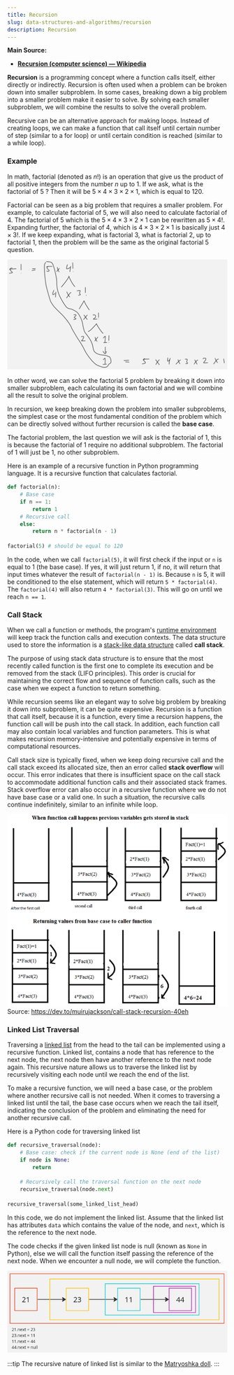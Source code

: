 ```yaml
---
title: Recursion
slug: data-structures-and-algorithms/recursion
description: Recursion
---
```


**Main Source:**

- **[Recursion (computer science) — Wikipedia](https://en.wikipedia.org/wiki/Recursion_(computer_science))**

**Recursion** is a programming concept where a function calls itself, either directly or indirectly. Recursion is often used when a problem can be broken down into smaller subproblem. In some cases, breaking down a big problem into a smaller problem make it easier to solve. By solving each smaller subproblem, we will combine the results to solve the overall problem.

Recursive can be an alternative approach for making loops. Instead of creating loops, we can make a function that call itself until certain number of step (similar to a for loop) or until certain condition is reached (similar to a while loop).

### Example

In math, factorial (denoted as $n!$) is an operation that give us the product of all positive integers from the number $n$ up to $1$. If we ask, what is the factorial of $5$ ? Then it will be $5 \times 4 \times 3 \times 2 \times 1$, which is equal to $120$.

Factorial can be seen as a big problem that requires a smaller problem. For example, to calculate factorial of $5$, we will also need to calculate factorial of $4$. The factorial of $5$ which is the $5 \times 4 \times 3 \times 2 \times 1$ can be rewritten as $5 \times 4!$. Expanding further, the factorial of 4, which is $4 \times 3 \times 2 \times 1$ is basically just $4 \times 3!$. If we keep expanding, what is factorial $3$, what is factorial $2$, up to factorial $1$, then the problem will be the same as the original factorial $5$ question.

![Factorial 5 expansion](./factorial-expansion.png)

In other word, we can solve the factorial $5$ problem by breaking it down into smaller subproblem, each calculating its own factorial and we will combine all the result to solve the original problem.

In recursion, we keep breaking down the problem into smaller subproblems, the simplest case or the most fundamental condition of the problem which can be directly solved without further recursion is called the **base case**.

The factorial problem, the last question we will ask is the factorial of $1$, this is because the factorial of $1$ require no additional subproblem. The factorial of $1$ will just be $1$, no other subproblem.

Here is an example of a recursive function in Python programming language. It is a recursive function that calculates factorial.

```python
def factorial(n):
    # Base case
    if n == 1:
        return 1
    # Recursive call
    else:
        return n * factorial(n - 1)

factorial(5) # should be equal to 120
```

In the code, when we call `factorial(5)`, it will first check if the input or `n` is equal to 1 (the base case). If yes, it will just return 1, if no, it will return that input times whatever the result of `factorial(n - 1)` is. Because `n` is 5, it will be conditioned to the else statement, which will return `5 * factorial(4)`. The `factorial(4)` will also return `4 * factorial(3)`. This will go on until we reach `n == 1`.

### Call Stack

When we call a function or methods, the program's [runtime environment](/cs-notes/computer-and-programming-fundamentals/runtime-environment) will keep track the function calls and execution contexts. The data structure used to store the information is a [stack-like data structure](/cs-notes/data-structures-and-algorithms/stack) called **call stack**.

The purpose of using stack data structure is to ensure that the most recently called function is the first one to complete its execution and be removed from the stack (LIFO principles). This order is crucial for maintaining the correct flow and sequence of function calls, such as the case when we expect a function to return something.

While recursion seems like an elegant way to solve big problem by breaking it down into subproblem, it can be quite expensive. Recursion is a function that call itself, because it is a function, every time a recursion happens, the function call will be push into the call stack. In addition, each function call may also contain local variables and function parameters. This is what makes recursion memory-intensive and potentially expensive in terms of computational resources.

Call stack size is typically fixed, when we keep doing recursive call and the call stack exceed its allocated size, then an error called **stack overflow** will occur. This error indicates that there is insufficient space on the call stack to accommodate additional function calls and their associated stack frames. Stack overflow error can also occur in a recursive function where we do not have base case or a valid one. In such a situation, the recursive calls continue indefinitely, similar to an infinite while loop.

![Recursion call stack](./call-stack.png)  
Source: https://dev.to/muirujackson/call-stack-recursion-40eh

### Linked List Traversal

Traversing a [linked list](/cs-notes/data-structures-and-algorithms/linked-list) from the head to the tail can be implemented using a recursive function. Linked list, contains a node that has reference to the next node, the next node then have another reference to the next node again. This recursive nature allows us to traverse the linked list by recursively visiting each node until we reach the end of the list.

To make a recursive function, we will need a base case, or the problem where another recursive call is not needed. When it comes to traversing a linked list until the tail, the base case occurs when we reach the tail itself, indicating the conclusion of the problem and eliminating the need for another recursive call.

Here is a Python code for traversing linked list

```python
def recursive_traversal(node):
    # Base case: check if the current node is None (end of the list)
    if node is None:
        return

    # Recursively call the traversal function on the next node
    recursive_traversal(node.next)

recursive_traversal(some_linked_list_head)
```

In this code, we do not implement the linked list. Assume that the linked list has attributes `data` which contains the value of the node, and `next`, which is the reference to the next node.

The code checks if the given linked list node is null (known as `None` in Python), else we will call the function itself passing the reference of the next node. When we encounter a null node, we will complete the function.

![Linked list](./linked-list.png)

:::tip
The recursive nature of linked list is similar to the [Matryoshka doll](https://en.wikipedia.org/wiki/Matryoshka_doll).
:::
